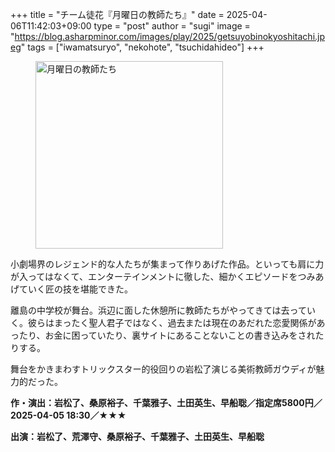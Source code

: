 +++
title = "チーム徒花『月曜日の教師たち』"
date = 2025-04-06T11:42:03+09:00
type = "post"
author = "sugi"
image = "https://blog.asharpminor.com/images/play/2025/getsuyobinokyoshitachi.jpeg"
tags = ["iwamatsuryo", "nekohote", "tsuchidahideo"]
+++
<figure class="alignleft"><img src="/images/play/2025/getsuyobinokyoshitachi.jpeg" alt="月曜日の教師たち" style="width: 300px !important;"></figure>

小劇場界のレジェンド的な人たちが集まって作りあげた作品。といっても肩に力が入ってはなくて、エンターテインメントに徹した、細かくエピソードをつみあげていく匠の技を堪能できた。

離島の中学校が舞台。浜辺に面した休憩所に教師たちがやってきては去っていく。彼らはまったく聖人君子ではなく、過去または現在のあだれた恋愛関係があったり、お金に困っていたり、裏サイトにあることないことの書き込みをされたりする。

舞台をかきまわすトリックスター的役回りの岩松了演じる美術教師ガウディが魅力的だった。

**作・演出：岩松了、桑原裕子、千葉雅子、土田英生、早船聡／指定席5800円／2025-04-05 18:30／★★★**

**出演：岩松了、荒澤守、桑原裕子、千葉雅子、土田英生、早船聡**

